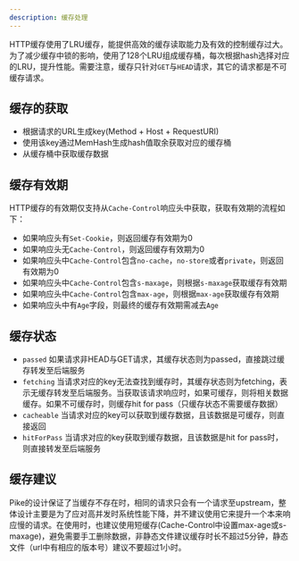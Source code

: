 ```yaml
---
description: 缓存处理
---
```


HTTP缓存使用了LRU缓存，能提供高效的缓存读取能力及有效的控制缓存过大。为了减少缓存中锁的影响，使用了128个LRU组成缓存桶，每次根据hash选择对应的LRU，提升性能。需要注意，缓存只针对`GET`与`HEAD`请求，其它的请求都是不可缓存请求。

## 缓存的获取

- 根据请求的URL生成key(Method + Host + RequestURI)
- 使用该key通过MemHash生成hash值取余获取对应的缓存桶
- 从缓存桶中获取缓存数据

## 缓存有效期

HTTP缓存的有效期仅支持从`Cache-Control`响应头中获取，获取有效期的流程如下：

- 如果响应头有`Set-Cookie`，则返回缓存有效期为0
- 如果响应头无`Cache-Control`，则返回缓存有效期为0
- 如果响应头中`Cache-Control`包含`no-cache`，`no-store`或者`private`，则返回有效期为0
- 如果响应头中`Cache-Control`包含`s-maxage`，则根据`s-maxage`获取缓存有效期
- 如果响应头中`Cache-Control`包含`max-age`，则根据`max-age`获取缓存有效期
- 如果响应头中有`Age`字段，则最终的缓存有效期需减去`Age`

## 缓存状态

- `passed` 如果请求非HEAD与GET请求，其缓存状态则为passed，直接跳过缓存转发至后端服务
- `fetching` 当请求对应的key无法查找到缓存时，其缓存状态则为fetching，表示无缓存转发至后端服务。当获取该请求响应时，如果可缓存，则将相关数据缓存。如果不可缓存时，则缓存hit for pass（只缓存状态不需要缓存数据）
- `cacheable` 当请求对应的key可以获取到缓存数据，且该数据是可缓存，则直接返回
- `hitForPass` 当请求对应的key获取到缓存数据，且该数据是hit for pass时，则直接转发至后端服务

## 缓存建议

Pike的设计保证了当缓存不存在时，相同的请求只会有一个请求至upstream，整体设计主要是为了应对高并发时系统性能下降，并不建议使用它来提升一个本来响应慢的请求。在使用时，也建议使用短缓存(Cache-Control中设置max-age或s-maxage)，避免需要手工删除数据，非静态文件建议缓存时长不超过5分钟，静态文件（url中有相应的版本号）建议不要超过1小时。
